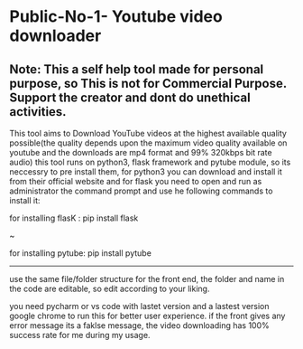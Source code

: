 # Public-No-1- Youtube video downloader
Note: This a self help tool  made for personal purpose, so This is not for Commercial Purpose. Support the creator and dont do unethical activities.
--------------------------------------------------------------------------------------------------------------------------------------------------------------

This tool aims to Download YouTube videos at the highest available quality possible(the quality depends upon the maximum video quality available on youtube and the downloads are mp4 format and 99% 320kbps bit rate audio)
this tool runs on python3, flask framework and pytube module, so its neccessry to pre install them, for python3 you can download and install it from their official website and for flask you need to open and run as administrator the command prompt and use he following commands to install it:

for installing flasK : pip install flask

~

for installing pytube: pip install pytube

-----------------------------------------------------------------------------------------------------------------------------------------------------------------------------------------------------------------------------------------------------------------------------------------------------------------

use the same file/folder structure for the front end, the folder and name in the code are editable, so edit according to your liking.

you need pycharm or vs code with lastet version and a lastest version google chrome to run this for better user experience. if the front gives any error message its a faklse message, the video downloading has 100% success rate for me during my usage.

